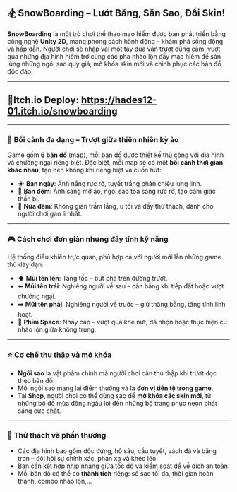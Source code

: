 ## 🏂 **SnowBoarding** – Lướt Băng, Săn Sao, Đổi Skin!

**SnowBoarding** là một trò chơi thể thao mạo hiểm được bạn phát triển bằng công nghệ **Unity 2D**, mang phong cách hành động – khám phá sống động và hấp dẫn. Người chơi sẽ nhập vai một tay đua ván trượt dũng cảm, vượt qua những địa hình hiểm trở cùng các pha nhào lộn đầy mạo hiểm để săn lùng những ngôi sao quý giá, mở khóa skin mới và chinh phục các bản đồ độc đáo.

---

## 🚀**Itch.io Deploy**: https://hades12-01.itch.io/snowboarding

---

### 🌄 **Bối cảnh đa dạng – Trượt giữa thiên nhiên kỳ ảo**

Game gồm **6 bản đồ** (map), mỗi bản đồ được thiết kế thủ công với địa hình và chướng ngại riêng biệt. Đặc biệt, mỗi map sẽ có một **bối cảnh thời gian khác nhau**, tạo nên không khí riêng biệt và cuốn hút:

* ☀️ **Ban ngày**: Ánh nắng rực rỡ, tuyết trắng phản chiếu lung linh.
* 🌙 **Ban đêm**: Ánh sáng mờ ảo, ngôi sao tỏa sáng rực rỡ, tạo cảm giác thần bí.
* 🌌 **Nửa đêm**: Không gian trầm lắng, u tối và đầy thử thách, dành cho người chơi gan lì nhất.

---

### 🎮 **Cách chơi đơn giản nhưng đầy tính kỹ năng**

Hệ thống điều khiển trực quan, phù hợp cả với người mới lẫn những game thủ dày dạn:

* ⬆️ **Mũi tên lên**: Tăng tốc – bứt phá trên đường trượt.
* ⬅️ **Mũi tên trái**: Nghiêng người về sau – cân bằng khi tiếp đất hoặc vượt chướng ngại.
* ➡️ **Mũi tên phải**: Nghiêng người về trước – giữ thăng bằng, tăng tính linh hoạt.
* 🔄 **Phím Space**: Nhảy cao – vượt qua khe nứt, đá nhọn hoặc thực hiện cú nhào lộn giữa không trung.

---

### ⭐ **Cơ chế thu thập và mở khóa**

* **Ngôi sao** là vật phẩm chính mà người chơi cần thu thập khi trượt dọc theo bản đồ.
* Mỗi ngôi sao mang lại điểm thưởng và là **đơn vị tiền tệ trong game**.
* Tại **Shop**, người chơi có thể dùng sao để **mở khóa các skin mới**, từ những bộ đồ mùa đông ngầu lòi đến những bộ trang phục neon phát sáng cực chất.

---

### 🧠 **Thử thách và phần thưởng**

* Các địa hình bao gồm dốc đứng, hố sâu, cầu tuyết, vách đá và băng trơn – đòi hỏi sự chính xác, phản xạ và khéo léo.
* Bạn cần kết hợp nhịp nhàng giữa tốc độ và kiểm soát để về đích an toàn.
* Mỗi bản đồ có thể có **thành tích** riêng: số sao tối đa, thời gian hoàn thành, combo nhào lộn,...


